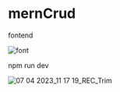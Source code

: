 # mernCrud

fontend

![font](https://user-images.githubusercontent.com/92626638/230548392-52c0cf5b-c676-46b0-a950-5faf9534cd77.png)


npm run dev

![07 04 2023_11 17 19_REC_Trim](https://user-images.githubusercontent.com/92626638/230550605-fabcee99-59e9-49fd-aff7-11fbea2b4810.gif)
